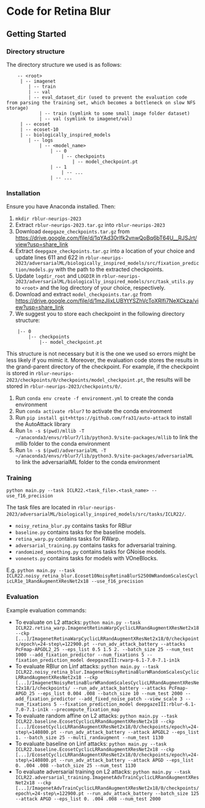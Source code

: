 # Code for Retina Blur
## Getting Started
### Directory structure
The directory structure we used is as follows:
```
    -- <root>
     | -- imagenet
        | -- train
        | -- val
        | -- eval_dataset_dir (used to prevent the evaluation code from parsing the training set, which becomes a bottleneck on slow NFS storage)
            | -- train (symlink to some small image folder dataset)
            | -- val (symlink to imagenet/val)
     | -- ecoset
     | -- ecoset-10
     | -- biologically_inspired_models
        | -- logs
            | -- <model_name>
                | -- 0
                    | -- checkpoints
                        | -- model_checkpoint.pt
                | -- 1
                    | -- ...
                | -- ...
```

### Installation
Ensure you have Anaconda installed. Then:
1. `mkdir rblur-neurips-2023`
2. Extract `rblur-neurips-2023.tar.gz` into `rblur-neurips-2023`
3. Download `deepgaze_checkpoints.tar.gz` from https://drive.google.com/file/d/1qYAd30rlfk2vnwQoBq6bT64U__RJSJrt/view?usp=share_link
4. Extract `deepgaze_checkpoints.tar.gz` into a location of your choice and update lines 611 and 622 in `rblur-neurips-2023/adversarialML/biologically_inspired_models/src/fixation_prediction/models.py` with the path to the extracted checkpoints.
5. Update `logdir_root` and `LOGDIR` in `rblur-neurips-2023/adversarialML/biologically_inspired_models/src/task_utils.py` to `<root>` and the log directory of your choice, respectively.
6. Download and extract `model_checkpoints.tar.gz` from https://drive.google.com/file/d/1mzJlixLUBYtYSZhVcToXRlfi7NeXCkza/view?usp=share_link
7. We suggest you to store each checkpoint in the following directory structure:
```-- <model_name>
    |-- 0
        |-- checkpoints
            |-- model_checkpoint.pt
```
This structure is not necessary but it is the one we used so errors might be less likely if you mimic it. Moreover, the evaluation code stores the results in the grand-parent directory of the checkpoint. For example, if the checkpoint is stored in `rblur-neurips-2023/checkpoints/0/checkpoints/model_checkpoint.pt`, the results will be stored in `rblur-neurips-2023/checkpoints/0/`.
1. Run `conda env create -f environment.yml` to create the conda environment
2. Run `conda activate rblur7` to activate the conda environment
3. Run `pip install git+https://github.com/fra31/auto-attack` to install the AutoAttack library
4. Run `ln -s $(pwd)/mllib -T ~/anaconda3/envs/rblur7/lib/python3.9/site-packages/mllib` to link the mllib folder to the conda environment
5. Run `ln -s $(pwd)/adversarialML -T ~/anaconda3/envs/rblur7/lib/python3.9/site-packages/adversarialML` to link the adversarialML folder to the conda environment

### Training
`python main.py --task ICLR22.<task_file>.<task_name> --use_f16_precision`

The task files are located in `rblur-neurips-2023/adversarialML/biologically_inspired_models/src/tasks/ICLR22/`. 
- `noisy_retina_blur.py` contains tasks for RBlur
- `baseline.py` contains tasks for the baseline models.
- `retina_warp.py` contains tasks for RWarp.
- `adversarial_training.py` contains tasks for adversarial training.
- `randomized_smoothing.py` contains tasks for GNoise models.
- `vonenets.py` contains tasks for models with VOneBlocks.

E.g. `python main.py --task ICLR22.noisy_retina_blur.Ecoset10NoisyRetinaBlurS2500WRandomScalesCyclicLR1e_1RandAugmentXResNet2x18 --use_f16_precision`

### Evaluation
Example evaluation commands:
- To evaluate  on L2 attacks: `python main.py --task ICLR22.retina_warp.ImagenetRetinaWarpCyclicLRRandAugmentXResNet2x18 --ckp [...]/ImagenetRetinaWarpCyclicLRRandAugmentXResNet2x18/0/checkpoints/epoch\=24-step\=122900.pt --run_adv_attack_battery --attacks PcFmap-APGDL2_25 --eps_list 0.5 1.5 2. --batch_size 25 --num_test 1000 --add_fixation_predictor --num_fixations 5 --fixation_prediction_model deepgazeIII:rwarp-6.1-7.0-7.1-in1k`
- To evaluate RBlur on Linf attacks: `python main.py --task ICLR22.noisy_retina_blur.ImagenetNoisyRetinaBlurWRandomScalesCyclicLRRandAugmentXResNet2x18 --ckp [...]/ImagenetNoisyRetinaBlurWRandomScalesCyclicLRRandAugmentXResNet2x18/1/checkpoints/ --run_adv_attack_battery --attacks PcFmap-APGD_25 --eps_list 0.004 .008 --batch_size 10 --num_test 2000 --add_fixation_predictor --add_fixed_noise_patch --view_scale 3 --num_fixations 5 --fixation_prediction_model deepgazeIII:rblur-6.1-7.0-7.1-in1k --precompute_fixation_map`
- To evaluate random affine on L2 attacks: `python main.py --task ICLR22.baseline.EcosetCyclicLRRandAugmentXResNet2x18 --ckp [...]/EcosetCyclicLRRandAugmentXResNet2x18/0/checkpoints/epoch\=24-step\=140800.pt --run_adv_attack_battery --attack APGDL2 --eps_list 1. --batch_size 25 --multi_randaugment --num_test 1130`
- To evaluate baseline on Linf attacks: `python main.py --task ICLR22.baseline.EcosetCyclicLRRandAugmentXResNet2x18 --ckp [...]/EcosetCyclicLRRandAugmentXResNet2x18/0/checkpoints/epoch\=24-step\=140800.pt --run_adv_attack_battery --attack APGD --eps_list 0. .004 .008 --batch_size 25 --num_test 1130`
- To evaluate adversarial training on L2 attacks: `python main.py --task ICLR22.adversarial_training.ImagenetAdvTrainCyclicLRRandAugmentXResNet2x18 --ckp [...]/ImagenetAdvTrainCyclicLRRandAugmentXResNet2x18/0/checkpoints/epoch\=24-step\=122900.pt --run_adv_attack_battery --batch_size 125 --attack APGD --eps_list 0. .004 .008 --num_test 2000`